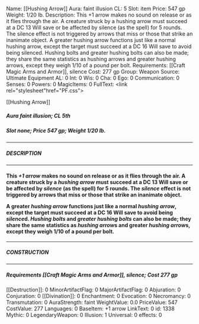 Name: [[Hushing Arrow]]
Aura: faint illusion
CL: 5
Slot: item
Price: 547 gp
Weight: 1/20 lb.
Description: This +1 arrow makes no sound on release or as it flies through the air. A creature struck by a hushing arrow must succeed at a DC 13 Will save or be affected by silence (as the spell) for 5 rounds. The silence effect is not triggered by arrows that miss or those that strike an inanimate object. A greater hushing arrow functions just like a normal hushing arrow, except the target must succeed at a DC 16 Will save to avoid being silenced. Hushing bolts and greater hushing bolts can also be made; they share the same statistics as hushing arrows and greater hushing arrows, except they weigh 1/10 of a pound per bolt.
Requirements: [[Craft Magic Arms and Armor]], silence
Cost: 277 gp
Group: Weapon
Source: Ultimate Equipment
AL: 0
Int: 0
Wis: 0
Cha: 0
Ego: 0
Communication: 0
Senses: 0
Powers: 0
MagicItems: 0
FullText: <link rel="stylesheet"href="PF.css"><div class="heading"><p class="alignleft">[[Hushing Arrow]]</p><div style="clear: both;"></div></div><div><h5><b>Aura </b>faint illusion; <b>CL </b>5th</h5><h5><b>Slot </b>none; <b>Price </b>547 gp; <b>Weight </b>1/20 lb.</h5></div><hr/><div><h5><b>DESCRIPTION</b></h5></div><hr/><div><h4><p>This <i>+1 arrow</i> makes no sound on release or as it flies through the air. A creature struck by a <i>hushing arrow</i> must succeed at a DC 13 Will save or be affected by <i>silence</i> (as the spell) for 5 rounds. The <i>silence</i> effect is not triggered by arrows that miss or those that strike an inanimate object. </p><p>A greater <i>hushing arrow</i> functions just like a normal <i>hushing arrow</i>, except the target must succeed at a DC 16 Will save to avoid being <i>silence</i>d. <i>Hushing bolts</i> and <i>greater hushing bolts</i> can also be made; they share the same statistics as <i>hushing arrow</i>s and greater <i>hushing arrow</i>s, except they weigh 1/10 of a pound per bolt.</p></h4></div><hr/><div><h5><b>CONSTRUCTION</b></h5></div><hr/><div><h5><b>Requirements </b>[[Craft Magic Arms and Armor]], <i>silence</i>; <b>Cost </b>277 gp</h5></div>
[[Destruction]]: 0
MinorArtifactFlag: 0
MajorArtifactFlag: 0
Abjuration: 0
Conjuration: 0
[[Divination]]: 0
Enchantment: 0
Evocation: 0
Necromancy: 0
Transmutation: 0
AuraStrength: faint
WeightValue: 0.0
PriceValue: 547
CostValue: 277
Languages: 0
BaseItem: +1 arrow
LinkText: 0
id: 1338
Mythic: 0
LegendaryWeapon: 0
Illusion: 1
Universal: 0
effects: 0

